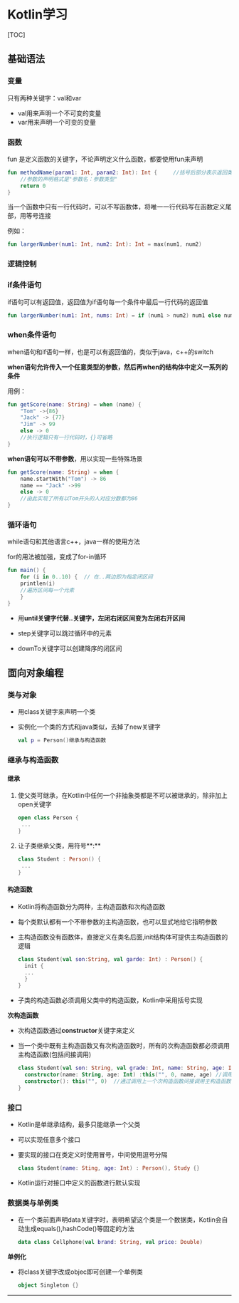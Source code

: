# Kotlin学习

[TOC]

## 基础语法

### 变量

只有两种关键字：val和var

- val用来声明一个不可变的变量
- var用来声明一个可变的变量

### 函数

fun 是定义函数的关键字，不论声明定义什么函数，都要使用fun来声明

```kotlin
fun methodName(param1: Int, param2: Int): Int {		//括号后部分表示返回类型，可选
    //参数的声明格式是"参数名：参数类型"
	return 0
}
```

当一个函数中只有一行代码时，可以不写函数体，将唯一一行代码写在函数定义尾部，用等号连接

例如：

```kotlin
fun largerNumber(num1: Int, num2: Int): Int = max(num1, num2)
```

### 逻辑控制

### if条件语句

if语句可以有返回值，返回值为if语句每一个条件中最后一行代码的返回值

```kotlin
fun largerNumber(num1: Int, nums: Int) = if (num1 > num2) num1 else num2
```

### when条件语句

when语句和if语句一样，也是可以有返回值的，类似于java，c++的switch

**when语句允许传入一个任意类型的参数，然后再when的结构体中定义一系列的条件**

用例：

```kotlin
fun getScore(name: String) = when (name) {
	"Tom" ->{86}
	"Jack" -> {77}
	"Jim" -> 99
	else -> 0
	//执行逻辑只有一行代码时，{}可省略
}
```

**when语句可以不带参数**，用以实现一些特殊场景

```kotlin
fun getScore(name: String) = when {
	name.startWith("Tom") -> 86
	name == "Jack" ->99
	else -> 0
	//由此实现了所有以Tom开头的人对应分数都为86
}
```

### 循环语句

while语句和其他语言c++，java一样的使用方法

for的用法被加强，变成了for-in循环

```kotlin
fun main() {
	for (i in 0..10) {	// 在..两边即为指定闭区间
	printlen(i)
	//遍历区间每一个元素
	}
}
```

- 用**until关键字代替..关键字，左闭右闭区间变为左闭右开区间**

- step关键字可以跳过循环中的元素

- downTo关键字可以创建降序的闭区间

## 面向对象编程

### 类与对象

- 用class关键字来声明一个类

- 实例化一个类的方式和java类似，去掉了new关键字

  ```kotlin
  val p = Person()继承与构造函数
  ```

### 继承与构造函数

#### 继承

1. 使父类可继承，在Kotlin中任何一个非抽象类都是不可以被继承的，除非加上open关键字

   ```kotlin
   open class Person {
   	...
   }
   ```

2. 让子类继承父类，用符号**:**

   ```kotlin
   class Student : Person() {
   	...
   }
   ```

#### 构造函数

- Kotlin将构造函数分为两种，主构造函数和次构造函数

- 每个类默认都有一个不带参数的主构造函数，也可以显式地给它指明参数

- 主构造函数没有函数体，直接定义在类名后面,init结构体可提供主构造函数的逻辑

  ```kotlin
  class Student(val son:String, val garde: Int) : Person() {
  	init {
  	...
  	}
  }
  ```

- 子类的构造函数必须调用父类中的构造函数，Kotlin中采用括号实现

**次构造函数**

- 次构造函数通过**constructor**关键字来定义

- 当一个类中既有主构造函数又有次构造函数时，所有的次构造函数都必须调用主构造函数(包括间接调用)

  ```kotlin
  class Student(val son: String, val grade: Int, name: String, age: Int) : Person(name, age) {
  	constructor(name: String, age: Int) :this("", 0, name, age)	//调用主构造函数
  	constructor(): this("", 0)	//通过调用上一个次构造函数间接调用主构造函数
  }
  ```

### 接口

- Kotlin是单继承结构，最多只能继承一个父类

- 可以实现任意多个接口

- 要实现的接口在类定义时使用冒号，中间使用逗号分隔

  ```kotlin
  class Student(name: Sting, age: Int) : Person(), Study {}
  ```

- Kotlin运行对接口中定义的函数进行默认实现

### 数据类与单例类

- 在一个类前面声明data关键字时，表明希望这个类是一个数据类，Kotlin会自动生成equals(),hashCode()等固定的方法

  ```kotlin
  data class Cellphone(val brand: String, val price: Double)
  ```

**单例化**

- 将class关键字改成objec即可创建一个单例类

  ```kotlin
  object Singleton {}
  ```

-----------------------

